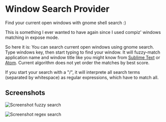 Window Search Provider
======================

Find your current open windows with gnome shell search :)

This is something I ever wanted to have again since I used compiz' windows
matching in expose mode.

So here it is: You can search current open windows using gnome search.  Type
windows key, then start typing to find your window.  It will fuzzy-match
application name and window title like you might know from
[Sublime Text](http://www.sublimetext.com/) or [Atom](http://atom.io).
Current algorithm does not yet order the matches by best score.

If you start your search with a "/", it will interprete all search terms
(separated by whitespace) as regular expressions, which have to match all.

Screenshots
-----------

![Screenshot fuzzy search](https://github.com/klorenz/gnome-shell-window-search-provider/blob/master/window-search-provider-fuzzy.png)

![Screenshot regex search](https://github.com/klorenz/gnome-shell-window-search-provider/blob/master/window-search-provider-regex.png)
